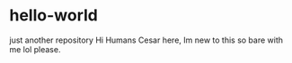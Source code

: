 # hello-world
just another repository
Hi Humans
Cesar here, Im new to this so bare with me lol please.

